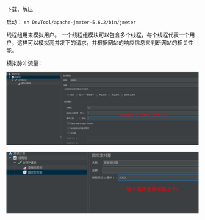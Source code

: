 下载、解压

启动：
`sh DevTool/apache-jmeter-5.6.2/bin/jmeter`

线程组用来模拟用户。
一个线程组模块可以包含多个线程，每个线程代表一个用户，这样可以模拟高并发下的请求，并根据网站的响应信息来判断网站的相关性能。




模拟脉冲流量：

![image.png](https://raw.githubusercontent.com/guchaolong/articleImgs/master/20230921173852.png)

![image.png](https://raw.githubusercontent.com/guchaolong/articleImgs/master/20230921174126.png)

